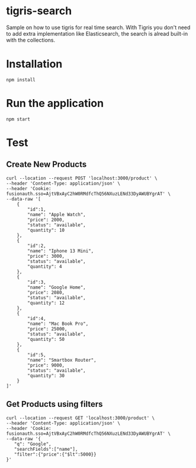 # tigris-search
Sample on how to use tigris for real time search. With Tigris you don't need to add extra implementation like Elasticsearch, the search is alread built-in with the collections.

# Installation
`npm install`

# Run the application
`npm start`

# Test 
## Create New Products
```
curl --location --request POST 'localhost:3000/product' \
--header 'Content-Type: application/json' \
--header 'Cookie: fusionauth.sso=AjtVBxAyC2hW0RMdfcThQ56NXuzLENd33DyAWUBYgrAT' \
--data-raw '[
    {
        "id":1,
        "name": "Apple Watch",
        "price": 2000,
        "status": "available",
        "quantity": 10
    },
    {
        "id":2,
        "name": "Iphone 13 Mini",
        "price": 3000,
        "status": "available",
        "quantity": 4
    },
    {
        "id":3,
        "name": "Google Home",
        "price": 2080,
        "status": "available",
        "quantity": 12
    },
    {
        "id":4,
        "name": "Mac Book Pro",
        "price": 25000,
        "status": "available",
        "quantity": 50
    },
    {
        "id":5,
        "name": "Smartbox Router",
        "price": 9000,
        "status": "available",
        "quantity": 30
    }
]'
```

## Get Products using filters
```
curl --location --request GET 'localhost:3000/product' \
--header 'Content-Type: application/json' \
--header 'Cookie: fusionauth.sso=AjtVBxAyC2hW0RMdfcThQ56NXuzLENd33DyAWUBYgrAT' \
--data-raw '{
   "q": "Google",
   "searchFields":["name"],
   "filter":{"price":{"$lt":5000}}
}'
```
